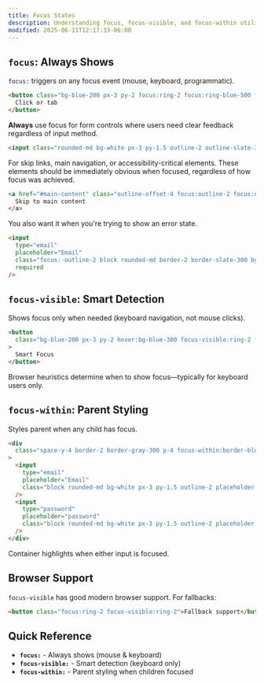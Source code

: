 ```yaml
---
title: Focus States
description: Understanding focus, focus-visible, and focus-within utilities in Tailwind for accessible keyboard navigation
modified: 2025-06-11T12:17:33-06:00
---
```


## `focus`: Always Shows

`focus:` triggers on any focus event (mouse, keyboard, programmatic).

```html tailwind
<button class="bg-blue-200 px-3 py-2 focus:ring-2 focus:ring-blue-500 focus:outline-none">
  Click or tab
</button>
```

**Always** use focus for form controls where users need clear feedback regardless of input method.

```html tailwind
<input class="rounded-md bg-white px-3 py-1.5 outline-2 outline-slate-300 focus:outline-pink-400" />
```

For skip links, main navigation, or accessibility-critical elements. These elements should be immediately obvious when focused, regardless of how focus was achieved.

```html tailwind
<a href="#main-content" class="outline-offset-4 focus:outline-2 focus:outline-blue-500">
  Skip to main content
</a>
```

You also want it when you're trying to show an error state.

```html tailwind
<input
  type="email"
  placeholder="Email"
  class="focus:-outline-2 block rounded-md border-2 border-slate-300 bg-white px-3 py-1.5 placeholder:text-slate-400 valid:outline-green-500 invalid:outline-red-500"
  required
/>
```

## `focus-visible`: Smart Detection

Shows focus only when needed (keyboard navigation, not mouse clicks).

```html tailwind
<button
  class="bg-blue-200 px-3 py-2 hover:bg-blue-300 focus-visible:ring-2 focus-visible:ring-blue-500 focus-visible:outline-none active:bg-blue-400"
>
  Smart Focus
</button>
```

Browser heuristics determine when to show focus—typically for keyboard users only.

## `focus-within`: Parent Styling

Styles parent when any child has focus.

```html tailwind
<div
  class="space-y-4 border-2 border-gray-300 p-4 focus-within:border-blue-500 focus-within:shadow-lg"
>
  <input
    type="email"
    placeholder="Email"
    class="block rounded-md bg-white px-3 py-1.5 outline-2 placeholder:text-slate-400 focus:outline-indigo-600"
  />
  <input
    type="password"
    placeholder="password"
    class="block rounded-md bg-white px-3 py-1.5 outline-2 placeholder:text-slate-400 focus:outline-indigo-600"
  />
</div>
```

Container highlights when either input is focused.

## Browser Support

`focus-visible` has good modern browser support. For fallbacks:

```html tailwind
<button class="focus:ring-2 focus-visible:ring-2">Fallback support</button>
```

## Quick Reference

- **`focus:`** - Always shows (mouse & keyboard)
- **`focus-visible:`** - Smart detection (keyboard only)
- **`focus-within:`** - Parent styling when children focused
